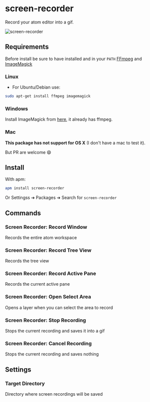 # screen-recorder

Record your atom editor into a gif.

![screen-recorder](https://cloud.githubusercontent.com/assets/10590799/14191540/8b7275f8-f755-11e5-8eae-931680f5a869.gif)

## Requirements
Before install be sure to have installed and in your `PATH`
[FFmpeg](https://www.ffmpeg.org/) and [ImageMagick](http://www.imagemagick.org/)

### Linux
* For Ubuntu/Debian use:
```bash
sudo apt-get install ffmpeg imagemagick
```

### Windows
Install ImageMagick from [here](http://www.imagemagick.org/script/binary-releases.php#windows), it already has ffmpeg.

### Mac
**This package has not support for OS X** (I don't have a mac to test it).

But PR are welcome :smile:

## Install
With apm:
```bash
apm install screen-recorder
```
Or Settingss ➔ Packages ➔ Search for `screen-recorder`

## Commands

### Screen Recorder: Record Window
Records the entire atom workspace
### Screen Recorder: Record Tree View
Records the tree view
### Screen Recorder: Record Active Pane
Records the current active pane
### Screen Recorder: Open Select Area
Opens a layer when you can select the area to record
### Screen Recorder: Stop Recording
Stops the current recording and saves it into a gif
### Screen Recorder: Cancel Recording
Stops the current recording and saves nothing

## Settings

### Target Directory
Directory where screen recordings will be saved
